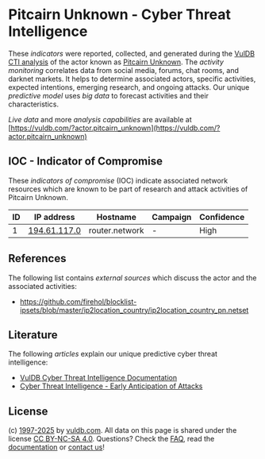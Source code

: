 # Pitcairn Unknown - Cyber Threat Intelligence

These _indicators_ were reported, collected, and generated during the [VulDB CTI analysis](https://vuldb.com/?kb.cti) of the actor known as [Pitcairn Unknown](https://vuldb.com/?actor.pitcairn_unknown). The _activity monitoring_ correlates data from social media, forums, chat rooms, and darknet markets. It helps to determine associated actors, specific activities, expected intentions, emerging research, and ongoing attacks. Our unique _predictive model_ uses _big data_ to forecast activities and their characteristics.

_Live data_ and more _analysis capabilities_ are available at [https://vuldb.com/?actor.pitcairn_unknown](https://vuldb.com/?actor.pitcairn_unknown)

## IOC - Indicator of Compromise

These _indicators of compromise_ (IOC) indicate associated network resources which are known to be part of research and attack activities of Pitcairn Unknown.

ID | IP address | Hostname | Campaign | Confidence
-- | ---------- | -------- | -------- | ----------
1 | [194.61.117.0](https://vuldb.com/?ip.194.61.117.0) | router.network | - | High

## References

The following list contains _external sources_ which discuss the actor and the associated activities:

* https://github.com/firehol/blocklist-ipsets/blob/master/ip2location_country/ip2location_country_pn.netset

## Literature

The following _articles_ explain our unique predictive cyber threat intelligence:

* [VulDB Cyber Threat Intelligence Documentation](https://vuldb.com/?kb.cti)
* [Cyber Threat Intelligence - Early Anticipation of Attacks](https://www.scip.ch/en/?labs.20201022)

## License

(c) [1997-2025](https://vuldb.com/?kb.changelog) by [vuldb.com](https://vuldb.com/?kb.about). All data on this page is shared under the license [CC BY-NC-SA 4.0](https://creativecommons.org/licenses/by-nc-sa/4.0/). Questions? Check the [FAQ](https://vuldb.com/?kb.faq), read the [documentation](https://vuldb.com/?kb) or [contact us](https://vuldb.com/?contact)!
